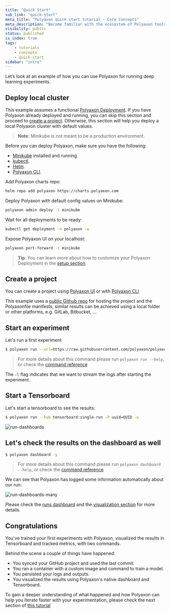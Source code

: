 ```yaml
---
title: "Quick Start"
sub_link: "quick-start"
meta_title: "Polyaxon quick start tutorial - Core Concepts"
meta_description: "Become familiar with the ecosystem of Polyaxon tools with a top-level overview and useful links to get you started."
visibility: public
status: published
is_index: true
tags:
    - tutorials
    - concepts
    - quick-start
sidebar: "intro"
---
```


Let’s look at an example of how you can use Polyaxon for running deep learning experiments.

## Deploy local cluster

This example assumes a functional [Polyaxon Deployment](/docs/setup/).
If you have Polyaxon already deployed and running, you can skip this section and proceed to [create a project](/docs/intro/quick-start/#create-a-project).
Otherwise, this section will help you deploy a local Polyaxon cluster with default values.

> **Note**: Minikube is not meant to be a production environment.

Before you can deploy Polyaxon, make sure you have the following:
 * [Minikube](https://kubernetes.io/docs/tasks/tools/install-minikube/) installed and running.
 * [kubectl](https://kubernetes.io/docs/tasks/tools/install-kubectl/).
 * [Helm](https://helm.sh/docs/intro/install/).
 * [Polyaxon CLI](/docs/setup/cli/).

Add Polyaxon charts repo:

```bash
helm repo add polyaxon https://charts.polyaxon.com
```

Deploy Polyaxon with default config values on Minikube:

```bash
polyaxon admin deploy -t minikube
```

Wait for all deployments to be ready:

```bash
kubectl get deployment -n polyaxon -w
```

Expose Polyaxon UI on your localhost:

```bash
polyaxon port-forward -t minikube
```

> **Tip**: You can learn more about how to customize your Polyaxon Deployment in the [setup section](/docs/setup/).

## Create a project

You can create a project using [Polyaxon UI](/docs/management/ui/projects/) or with [Polyaxon CLI](/docs/core/cli/project/#project-create)

This example uses a [public Github repo](https://github.com/polyaxon/polyaxon-quick-start)
for hosting the project and the Polyaxonfile manifests, similar results can be achieved using a local folder or other platforms, e.g. GitLab, Bitbucket, ...

## Start an experiment

Let's run a first experiment

```bash
$ polyaxon run --url=https://raw.githubusercontent.com/polyaxon/polyaxon-quick-start/master/experimentation/simple.yml -l
```

> For more details about this command please run `polyaxon run --help`,
or check the [command reference](/docs/core/cli/run/)

The `-l` flag indicates that we want to stream the logs after starting the experiment.


## Start a Tensorboard

Let's start a tensorboard to see the results:

```bash
$ polyaxon run --hub tensorboard:single-run -P uuid=UUID -w
```

![run-dashboards](../../../../content/images/dashboard/runs/dashboards-tensorboard.png)

## Let's check the results on the dashboard as well

```bash
$ polyaxon dashboard -y
```

> For more details about this command please run `polyaxon dashboard --help`,
or check the [command reference](/docs/core/cli/dashboard/)

We can see that Polyaxon has logged some information automatically about our run:


![run-dashboards-many](../../../../content/images/dashboard/runs/dashboards-many.png)

Please check the [runs dashboard](/docs/management/runs-dashboard/) and the
[visualization section](/docs/experimentation/visualizations/) for more details.

## Congratulations

You've trained your first experiments with Polyaxon, visualized the results in Tensorboard and tracked metrics, with two commands.

Behind the scene a couple of things have happened:

 * You synced your GitHub project and used the last commit.
 * You ran a container with a custom image and command to train a model.
 * You persisted your logs and outputs.
 * You visualized the results using Polyaxon's native dashboard and Tensorboard.

To gain a deeper understanding of what happened and how Polyaxon can help you iterate faster with your experimentation,
please check the next section of [this tutorial](/docs/intro/quick-start/components/)
